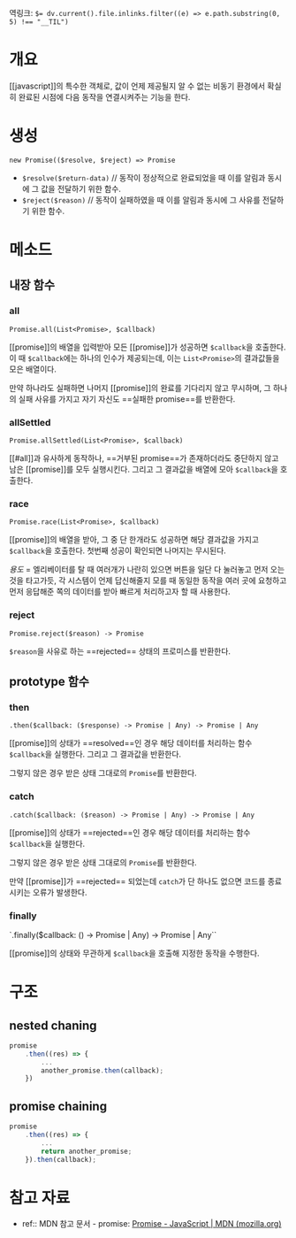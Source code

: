 역링크: `$= dv.current().file.inlinks.filter((e) => e.path.substring(0, 5) !== "__TIL")`

# 개요
[[javascript]]의 특수한 객체로, 값이 언제 제공될지 알 수 없는 비동기 환경에서 확실히 완료된 시점에 다음 동작을 연결시켜주는 기능을 한다.

# 생성
`new Promise(($resolve, $reject) => Promise`

- `$resolve($return-data)` // 동작이 정상적으로 완료되었을 때 이를 알림과 동시에 그 값을 전달하기 위한 함수.
- `$reject($reason)` // 동작이 실패하였을 때 이를 알림과 동시에 그 사유를 전달하기 위한 함수.

# 메소드
## 내장 함수
### all
`Promise.all(List<Promise>, $callback)`

[[promise]]의 배열을 입력받아 모든 [[promise]]가 성공하면 `$callback`을 호출한다. 이 때 `$callback`에는 하나의 인수가 제공되는데, 이는 `List<Promise>`의 결과값들을 모은 배열이다.

만약 하나라도 실패하면 나머지 [[promise]]의 완료를 기다리지 않고 무시하며, 그 하나의 실패 사유를 가지고 자기 자신도 ==실패한 promise==를 반환한다.

### allSettled
`Promise.allSettled(List<Promise>, $callback)`

[[#all]]과 유사하게 동작하나, ==거부된 promise==가 존재하더라도 중단하지 않고 남은 [[promise]]를 모두 실행시킨다. 그리고 그 결과값을 배열에 모아 `$callback`을 호출한다.

### race
`Promise.race(List<Promise>, $callback)`

[[promise]]의 배열을 받아, 그 중 단 한개라도 성공하면 해당 결과값을 가지고 `$callback`을 호출한다. 첫번째 성공이 확인되면 나머지는 무시된다.

*용도* = 엘리베이터를 탈 때 여러개가 나란히 있으면 버튼을 일단 다 눌러놓고 먼저 오는 것을 타고가듯, 각 시스템이 언제 답신해줄지 모를 때 동일한 동작을 여러 곳에 요청하고 먼저 응답해준 쪽의 데이터를 받아 빠르게 처리하고자 할 때 사용한다.

### reject
`Promise.reject($reason) -> Promise`

`$reason`을 사유로 하는 ==rejected== 상태의 프로미스를 반환한다.

## prototype 함수
### then
`.then($callback: ($response) -> Promise | Any) -> Promise | Any`

[[promise]]의 상태가 ==resolved==인 경우 해당 데이터를 처리하는 함수 `$callback`을 실행한다. 그리고 그 결과값을 반환한다.

그렇지 않은 경우 받은 상태 그대로의 `Promise`를 반환한다.

### catch
`.catch($callback: ($reason) -> Promise | Any) -> Promise | Any`

[[promise]]의 상태가 ==rejected==인 경우 해당 데이터를 처리하는 함수 `$callback`을 실행한다.

그렇지 않은 경우 받은 상태 그대로의 `Promise`를 반환한다.

만약 [[promise]]가 ==rejected== 되었는데 `catch`가 단 하나도 없으면 코드를 종료시키는 오류가 발생한다.

### finally
`.finally($callback: () -> Promise | Any) -> Promise | Any``

[[promise]]의 상태와 무관하게 `$callback`을 호출해 지정한 동작을 수행한다.

# 구조
## nested chaning
```js
promise
	.then((res) => {
		...
		another_promise.then(callback);
	})
```

## promise chaining
```js
promise
	.then((res) => {
		...
		return another_promise;
	}).then(callback);
```

# 참고 자료 
- ref:: MDN 참고 문서 - promise: [Promise - JavaScript | MDN (mozilla.org)](https://developer.mozilla.org/ko/docs/Web/JavaScript/Reference/Global_Objects/Promise)